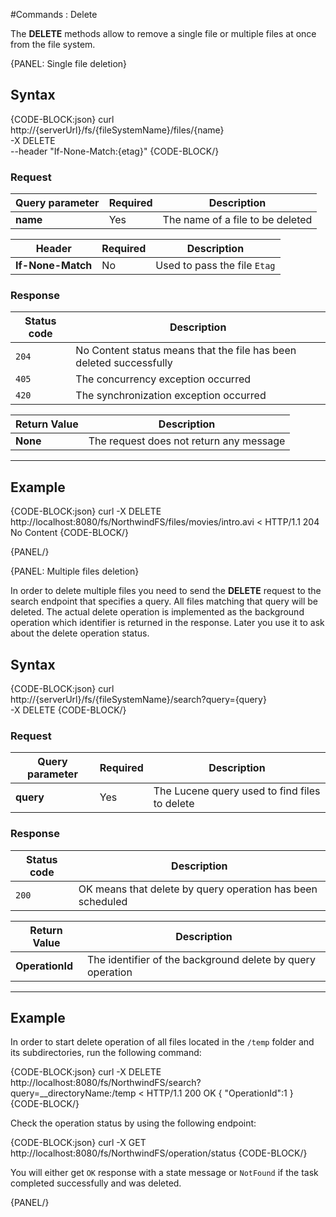 ﻿#Commands : Delete

The **DELETE** methods allow to remove a single file or multiple files at once from the file system.

{PANEL: Single file deletion}

## Syntax

{CODE-BLOCK:json}
curl \
	http://{serverUrl}/fs/{fileSystemName}/files/{name}  \
	-X DELETE \
    --header "If-None-Match:{etag}"
{CODE-BLOCK/}

### Request

| Query parameter | Required | Description |
| ------------- | -- | ---- |
| **name** | Yes | The name of a file to be deleted |

| Header | Required | Description |
| --------| ------- | --- |
| **If-None-Match** | No |  Used to pass the file `Etag` |

### Response

| Status code | Description |
| ----------- | - |
| `204` | No Content status means that the file has been deleted successfully |
| `405` | The concurrency exception occurred |
| `420` | The synchronization exception occurred |

| Return Value | Description |
| ------------- | ------------- |
| **None** | The request does not return any message |

<hr />

## Example

{CODE-BLOCK:json}
curl -X DELETE http://localhost:8080/fs/NorthwindFS/files/movies/intro.avi
< HTTP/1.1 204 No Content
{CODE-BLOCK/}

{PANEL/}

{PANEL: Multiple files deletion}

In order to delete multiple files you need to send the **DELETE** request to the search endpoint that specifies a query.
All files matching that query will be deleted. The actual delete operation is implemented as the background operation which identifier
is returned in the response. Later you use it to ask about the delete operation status.

## Syntax

{CODE-BLOCK:json}
curl \
	http://{serverUrl}/fs/{fileSystemName}/search?query={query}  \
	-X DELETE
{CODE-BLOCK/}

### Request

| Query parameter | Required | Description |
| ------------- | -- | ---- |
| **query** | Yes | The Lucene query used to find files to delete |


### Response

| Status code | Description |
| ----------- | - |
| `200` | OK means that delete by query operation has been scheduled |

| Return Value | Description |
| ------------- | ------------- |
| **OperationId** | The identifier of the background delete by query operation |

<hr />

## Example

In order to start delete operation of all files located in the `/temp` folder and its subdirectories, run the following command:

{CODE-BLOCK:json}
curl -X DELETE http://localhost:8080/fs/NorthwindFS/search?query=__directoryName:/temp
< HTTP/1.1 200 OK
{
    "OperationId":1
}
{CODE-BLOCK/}

Check the operation status by using the following endpoint:

{CODE-BLOCK:json}
curl -X GET http://localhost:8080/fs/NorthwindFS/operation/status
{CODE-BLOCK/}

You will either get `OK` response with a state message or `NotFound` if the task completed successfully and was deleted.

{PANEL/}
